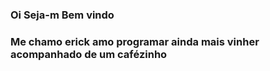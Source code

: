 ### Oi Seja-m Bem vindo 
### Me chamo erick amo programar ainda mais  vinher acompanhado de um cafézinho 


